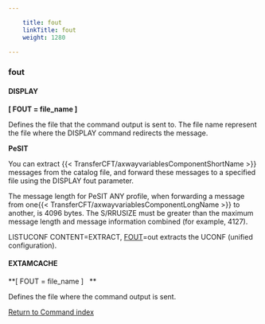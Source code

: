```yaml
---

    title: fout
    linkTitle: fout
    weight: 1280

---
```

<span id="fout"></span>

### fout

#### DISPLAY

****\[ FOUT = file\_name \]****

Defines the file that the
command output is sent to. The file name represent the file where the
DISPLAY command redirects the message.

****PeSIT****

You can extract {{< TransferCFT/axwayvariablesComponentShortName  >}} messages from the catalog file, and forward these messages to a specified file using the DISPLAY fout parameter.

The message length for PeSIT ANY profile, when forwarding a message from one{{< TransferCFT/axwayvariablesComponentLongName  >}} to another, is 4096 bytes. The S/RRUSIZE must be greater than the maximum message length and message information combined (for example, 4127).

LISTUCONF CONTENT=EXTRACT, <a href="#" class="selected">FOUT</a>=out extracts the UCONF (unified configuration).

#### EXTAMCACHE

**\[ FOUT = file\_name \]
  **

Defines the file where the
command output is sent.

[Return to Command index](../../)
